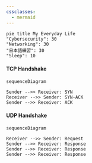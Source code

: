 ```yaml
---
cssclasses:
  - mermaid
---
```



```mermaid
pie title My Everyday Life
"Cybersecurity": 30
"Networking": 30
"日本語練習": 30
"Sleep": 10
```


#### TCP Handshake
```mermaid
sequenceDiagram

Sender -->> Receiver: SYN
Receiver -->> Sender: SYN-ACK
Sender -->> Receiver: ACK
```

#### UDP Handshake
```mermaid
sequenceDiagram

Receiver -->> Sender: Request
Sender -->> Receiver: Response
Sender -->> Receiver: Response
Sender -->> Receiver: Response
```

